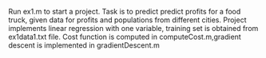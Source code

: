 Run ex1.m to start a project. Task is to predict predict profits for a food truck, given data for
profits and populations from different cities.
Project implements linear regression with one variable, training set is obtained from ex1data1.txt file. 
Cost function is computed in computeCost.m,gradient descent is implemented in gradientDescent.m

